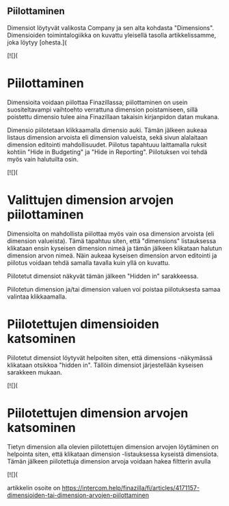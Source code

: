 ## Piilottaminen

Dimensiot löytyvät valikosta Company ja sen alta kohdasta "Dimensions". Dimensioiden toimintalogiikka on kuvattu yleisellä tasolla artikkelissamme, joka löytyy [ohesta.]( 

[![](

# Piilottaminen

Dimensioita voidaan piilottaa Finazillassa; piilottaminen on usein suositeltavampi vaihtoehto verrattuna dimension poistamiseen, sillä poistettu dimensio tulee aina Finazillaan takaisin kirjanpidon datan mukana.

Dimensio piilotetaan klikkaamalla dimensio auki. Tämän jälkeen aukeaa listaus dimension arvoista eli dimension valueista, sekä sivun alalaitaan dimension editointi mahdollisuudet. Piilotus tapahtuuu laittamalla ruksit kohtiin "Hide in Budgeting" ja "Hide in Reporting". Piilotuksen voi tehdä myös vain halutuilta osin.

[![](

# Valittujen dimension arvojen piilottaminen

Dimensiolta on mahdollista piilottaa myös vain osa dimension arvoista (eli dimension valueista). Tämä tapahtuu siten, että "dimensions" listauksessa klikataan ensin kyseisen dimension nimeä ja tämän jälkeen klikataan halutun dimension arvon nimeä. Näin aukeaa kyseisen dimension arvon editointi ja piilotus voidaan tehdä samalla tavalla kuin yllä on kuvattu.

Piilotetut dimensiot näkyvät tämän jälkeen "Hidden in" sarakkeessa.

Piilotetun dimension ja/tai dimension valuen voi poistaa piilotuksesta samaa valintaa klikkaamalla.

# Piilotettujen dimensioiden katsominen

Piilotetut dimensiot löytyvät helpoiten siten, että dimensions -näkymässä klikataan otsikkoa "hidden in". Tällöin dimensiot järjestellään kyseisen sarakkeen mukaan.

[![](

# Piilotettujen dimension arvojen katsominen

Tietyn dimension alla olevien piilotettujen dimension arvojen löytäminen on helpointa siten, että klikataan dimension -listauksessa kyseistä dimensiota. Tämän jälkeen piilotettuja dimension arvoja voidaan hakea filtterin avulla

[![](



artikkelin osoite on https://intercom.help/finazilla/fi/articles/4171157-dimensioiden-tai-dimension-arvojen-piilottaminen

